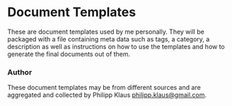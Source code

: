 Document Templates
==================

These are document templates used by me personally.
They will be packaged with a file containing meta
data such as tags, a category, a description as well as
instructions on how to use the templates and how to
generate the final documents out of them.

### Author

These document templates may be from different sources
and are aggregated and collected by Philipp Klaus <philipp.klaus@gmail.com>.

